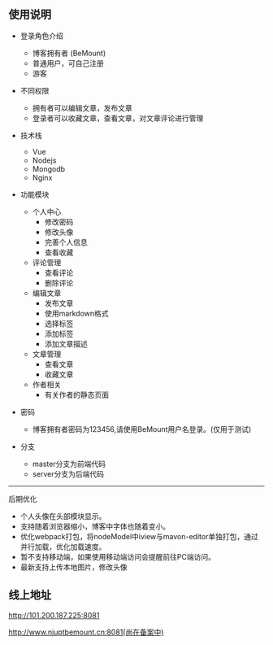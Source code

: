 
## 使用说明
- 登录角色介绍
   -  博客拥有者 (BeMount) 
   -  普通用户，可自己注册
   -  游客
- 不同权限
   - 拥有者可以编辑文章，发布文章
   - 登录者可以收藏文章，查看文章，对文章评论进行管理
- 技术栈
   - Vue
   - Nodejs
   - Mongodb
   - Nginx
- 功能模块
   - 个人中心 
      - 修改密码
      - 修改头像
      - 完善个人信息
      - 查看收藏
   - 评论管理
      - 查看评论
      - 删除评论
   - 编辑文章
      - 发布文章
      - 使用markdown格式
      - 选择标签
      - 添加标签
      - 添加文章描述
   - 文章管理
      - 查看文章
      - 收藏文章
   - 作者相关
      - 有关作者的静态页面
  
- 密码
  - 博客拥有者密码为123456,请使用BeMount用户名登录。(仅用于测试)
- 分支
   - master分支为前端代码
   - server分支为后端代码

---- 
后期优化
- 个人头像在头部模块显示。
- 支持随着浏览器缩小，博客中字体也随着变小。
- 优化webpack打包，将nodeModel中iview与mavon-editor单独打包，通过并行加载，优化加载速度。
- 暂不支持移动端，如果使用移动端访问会提醒前往PC端访问。
- 最新支持上传本地图片，修改头像
## 线上地址

http://101.200.187.225:8081 

http://www.njuptbemount.cn:8081(尚在备案中)

